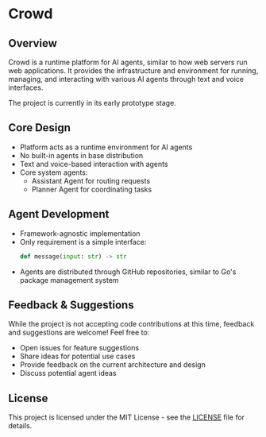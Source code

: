 # Crowd

## Overview
Crowd is a runtime platform for AI agents, similar to how web servers run web applications. It provides the infrastructure and environment for running, managing, and interacting with various AI agents through text and voice interfaces.

The project is currently in its early prototype stage.

## Core Design
- Platform acts as a runtime environment for AI agents
- No built-in agents in base distribution
- Text and voice-based interaction with agents
- Core system agents:
  - Assistant Agent for routing requests
  - Planner Agent for coordinating tasks

## Agent Development
- Framework-agnostic implementation
- Only requirement is a simple interface:
  ```python
  def message(input: str) -> str
  ```
- Agents are distributed through GitHub repositories, similar to Go's package management system

## Feedback & Suggestions
While the project is not accepting code contributions at this time, feedback and suggestions are welcome! Feel free to:
- Open issues for feature suggestions
- Share ideas for potential use cases
- Provide feedback on the current architecture and design
- Discuss potential agent ideas

## License
This project is licensed under the MIT License - see the [LICENSE](LICENSE) file for details.